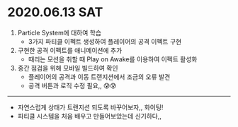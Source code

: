 # 2020.06.13 SAT

1. Particle System에 대하여 학습
	- 3가지 파티클 이펙트 생성하여 플레이어의 공격 이펙트 구현
2. 구현한 공격 이펙트를 애니메이션에 추가
	- 때리는 모션을 취할 때 Play on Awake를 이용하여 이펙트 활성화
3. 중간 점검을 위해 모바일 빌드하여 확인
	- 플레이어의 공격과 이동 트랜지션에서 조금의 오류 발견
	- 공격 버튼과 로직 수정 필요,, 😰😰

***
- 자연스럽게 상태가 트랜지션 되도록 바꾸어보자,, 화이팅!
- 파티클 시스템을 처음 배우고 만들어보았는데 신기하다,,